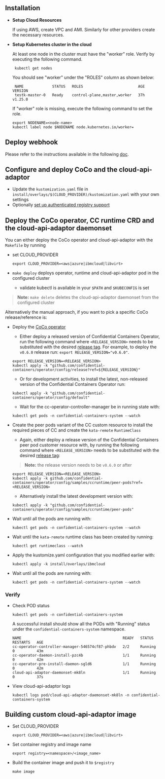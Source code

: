 ## Installation

* **Setup Cloud Resources**

  If using AWS, create VPC and AMI. Similarly for other providers create the
  necessary resources.
   
* **Setup Kubernetes cluster in the cloud**

  At least one node in the cluster must have the "worker" role.
  Verify by executing the following command.
  ```
   kubectl get nodes
  ```
  You should see "worker" under the "ROLES" column as shown below:
  ```
   NAME             STATUS   ROLES                         AGE   VERSION
   testk-master-0   Ready    control-plane,master,worker   37h   v1.25.0
  ```

  If "worker" role is missing, execute the following command to set the role.
   
    ```
    export NODENAME=<node-name>
    kubectl label node $NODENAME node.kubernetes.io/worker=
    ```

## Deploy webhook

   Please refer to the instructions available in the following [doc](../webhook/docs/INSTALL.md).

## Configure and deploy CoCo and the cloud-api-adaptor

- Update the `kustomization.yaml` file in `install/overlays/$(CLOUD_PROVIDER)/kustomization.yaml` with your own settings
- Optionally [set up authenticated registry support](../docs/registries-authentication.md)

## Deploy the CoCo operator, CC runtime CRD and the cloud-api-adaptor daemonset

You can either deploy the CoCo operator and cloud-api-adaptor with the `Makefile` by running
* set CLOUD_PROVIDER
    ```
    export CLOUD_PROVIDER=<aws|azure|ibmcloud|libvirt>
    ```

* `make deploy` deploys operator, runtime and cloud-api-adaptor pod in the configured cluster
    * validate kubectl is available in your `$PATH` and `$KUBECONFIG` is set

> **Note:** `make delete` deletes the cloud-api-adaptor daemonset from the configured cluster

Alternatively the manual approach, if you want to pick a specific CoCo release/reference is:

- Deploy the [CoCo operator](https://github.com/confidential-containers/operator/blob/main/docs/INSTALL.md#deploy-the-operator)
  - Either deploy a released version of Confidential Containers Operator, run the following command where `<RELEASE_VERSION>` needs to be substituted with the desired [release tag](https://github.com/confidential-containers/operator/tags). For example, to deploy the `v0.6.0` release run: `export RELEASE_VERSION="v0.6.0"`.
  ```
  export RELEASE_VERSION=<RELEASE_VERSION>
  kubectl apply -k "github.com/confidential-containers/operator/config/release?ref=${RELEASE_VERSION}"
  ```
  - Or for development activities, to install the latest, non-released version of the Confidential Containers Operator run:
  ```
  kubectl apply -k "github.com/confidential-containers/operator/config/default"
  ```
  - Wait for the cc-operator-controller-manager be in running state with:
  ```
  kubectl get pods -n confidential-containers-system --watch
  ```

- Create the peer pods variant of the CC custom resource to install the required pieces of CC and create the `kata-remote` `RuntimeClass`
  - Again, either deploy a release version of the Confidential Containers peer pod customer resource with, by running the following command where `<RELEASE_VERSION>` needs to be substituted with the desired [release tag](https://github.com/confidential-containers/operator/tags):
  > **Note:** the release version needs to be `v0.6.0` or after
  ```
  export RELEASE_VERSION=<RELEASE_VERSION>
  kubectl apply -k github.com/confidential-containers/operator/config/samples/ccruntime/peer-pods?ref=<RELEASE_VERSION>
  ```
  - Alternatively install the latest development version with:
  ```
  kubectl apply -k "github.com/confidential-containers/operator/config/samples/ccruntime/peer-pods"
  ```
- Wait until all the pods are running with:
  ```
  kubectl get pods -n confidential-containers-system --watch
  ```

- Wait until the `kata-remote` runtime class has been created by running:
  ```
  kubectl get runtimeclass --watch
  ```

- Apply the kustomize.yaml configuration that you modified earlier with:
  ```
  kubectl apply -k install/overlays/ibmcloud
  ```
- Wait until all the pods are running with:
  ```
  kubectl get pods -n confidential-containers-system --watch
  ```
### Verify

* Check POD status

    ```
    kubectl get pods -n confidential-containers-system
    ```
  A successful install should show all the PODs with "Running" status under the `confidential-containers-system`
  namespace.
  
    ```
    NAME                                              READY   STATUS    RESTARTS   AGE
    cc-operator-controller-manager-546574cf87-phbdv   2/2     Running   0          43m
    cc-operator-daemon-install-pzc4b                  1/1     Running   0          42m
    cc-operator-pre-install-daemon-sgld6              1/1     Running   0          42m
    cloud-api-adaptor-daemonset-mk8ln                 1/1     Running   0          37s
    ```

* View cloud-api-adaptor logs

    ```
    kubectl logs pod/cloud-api-adaptor-daemonset-mk8ln -n confidential-containers-system
    ```

## Building custom cloud-api-adaptor image

* Set CLOUD_PROVIDER
    ```
    export CLOUD_PROVIDER=<aws|azure|ibmcloud|libvirt>
    ```

* Set container registry and image name
    ```
    export registry=<namespace>/<image_name>
    ```

* Build the container image and push it to `$registry`
   ```
   make image
   ```
